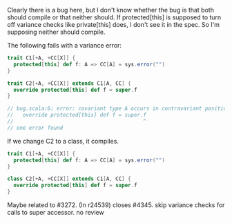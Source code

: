 Clearly there is a bug here, but I don't know whether the bug is that both should compile or that neither should.  If protected[this] is supposed to turn off variance checks like private[this] does, I don't see it in the spec.  So I'm supposing neither should compile.

The following fails with a variance error:
```scala
trait C1[+A, +CC[X]] {
  protected[this] def f: A => CC[A] = sys.error("")
}

trait C2[+A, +CC[X]] extends C1[A, CC] {
  override protected[this] def f = super.f
}
```
```scala
// bug.scala:6: error: covariant type A occurs in contravariant position in type => (A) => CC[A] of method super$$f
//   override protected[this] def f = super.f
//                                          ^
// one error found
```
If we change C2 to a class, it compiles.
```scala
trait C1[+A, +CC[X]] {
  protected[this] def f: A => CC[A] = sys.error("")
}

class C2[+A, +CC[X]] extends C1[A, CC] {
  override protected[this] def f = super.f
}
```
Maybe related to #3272.
(In r24539) closes #4345. skip variance checks for calls to super accessor. no review
